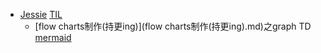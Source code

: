 - [Jessie](Jessie.md) [TIL](TIL.md)
    - [flow charts制作(持更ing)](flow charts制作(持更ing).md)之graph TD [mermaid](mermaid.md)
